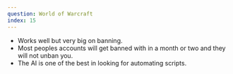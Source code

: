 ```yaml
---
question: World of Warcraft
index: 15
---
```


- Works well but very big on banning.
- Most peoples accounts will get banned with in a month or two and they will not unban you.
- The AI is one of the best in looking for automating scripts.